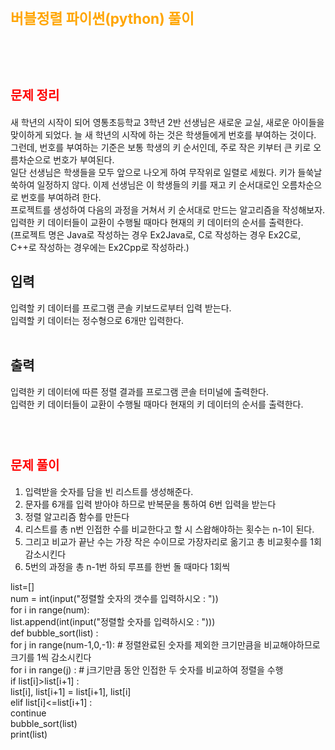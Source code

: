 # <span style="color:orange; font-size:17pt; font-weight:bold"> 버블정렬 파이썬(python)  풀이</span>

<br><br>

# <span style="color: red; font-size:15pt">문제 정리</span>
새 학년의 시작이 되어 영통초등학교 3학년 2반 선생님은 새로운 교실, 새로운 아이들을 맞이하게 되었다. 늘 새 학년의 시작에 하는 것은 학생들에게 번호를 부여하는 것이다. <br>
그런데, 번호를 부여하는 기준은 보통 학생의 키 순서인데, 주로 작은 키부터 큰 키로 오름차순으로 번호가 부여된다. <br>
일단 선생님은 학생들을 모두 앞으로 나오게 하여 무작위로 일렬로 세웠다. 키가 들쑥날쑥하여 일정하지 않다. 이제 선생님은 이 학생들의 키를 재고 키 순서대로인 오름차순으로 번호를 부여하려 한다. <br>
프로젝트를 생성하여 다음의 과정을 거쳐서 키 순서대로 만드는 알고리즘을 작성해보자. <br>
입력한 키 데이터들이 교환이 수행될 때마다 현재의 키 데이터의 순서를 출력한다. <br>
(프로젝트 명은 Java로 작성하는 경우 Ex2Java로, C로 작성하는 경우 Ex2C로, C++로 작성하는 경우에는 Ex2Cpp로 작성하라.) <br>
## 입력 <br>
입력할 키 데이터를 프로그램 콘솔 키보드로부터 입력 받는다. <br>
입력할 키 데이터는 정수형으로 6개만 입력한다.  <br>
<br>
## 출력 <br>
입력한 키 데이터에 따른 정렬 결과를 프로그램 콘솔 터미널에 출력한다. <br>
입력한 키 데이터들이 교환이 수행될 때마다 현재의 키 데이터의 순서를 출력한다.  <br>
<br><br>

# <span style="color: red; font-size:15pt">문제 풀이</span>
1. 입력받을 숫자를 담을 빈 리스트를 생성해준다. <br>
2. 문자를 6개를 입력 받아야 하므로 반복문을 통하여 6번 입력을 받는다 <br>
3. 정렬 알고리즘 함수를 만든다 <br>
4. 리스트를 총 n번 인접한 수를 비교한다고 할 시 스왑해야하는 횟수는 n-1이 된다. <br>
5. 그리고 비교가 끝난 수는 가장 작은 수이므로 가장자리로 옮기고 총 비교횟수를 1회 감소시킨다 
6. 5번의 과정을 총 n-1번 하되 루프를 한번 돌 때마다 1회씩 
<p>
list=[] <br>
num = int(input("정렬할 숫자의 갯수를 입력하시오 : "))<br>
for i in range(num):<br>
    list.append(int(input("정렬할 숫자를 입력하시오 : ")))<br>
def bubble_sort(list) :<br>
    for j in range(num-1,0,-1): # 정렬완료된 숫자를 제외한 크기만큼을 비교해야하므로 크기를 1씩 감소시킨다<br>
        for i in range(j) : # j크기만큼 동안 인접한 두 숫자를 비교하여 정렬을 수행<br>
            if list[i]>list[i+1] :<br>
                list[i], list[i+1] = list[i+1], list[i]<br>
            elif list[i]<=list[i+1] : <br>
                continue<br>
bubble_sort(list)<br>
print(list)<br>
